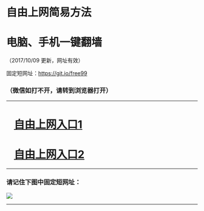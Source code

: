 ﻿# 自由上网简易方法

# 电脑、手机一键翻墙

（2017/10/09 更新，网址有效）

固定短网址：https://git.io/free99

### （微信如打不开，请转到浏览器打开）


***





# &nbsp;&nbsp; <a href="http://ft2306518181.fwq-tz-1001.info/fwqtz01.html?t=100900111375 " target="_blank">自由上网入口1</a>
# &nbsp;&nbsp; <a href="http://ft2686518997.fwq-tz-1002.info/fwqtz02.html?t=10090011595 " target="_blank">自由上网入口2</a>
***

### 请记住下图中固定短网址：

<img src="https://s3-us-west-2.amazonaws.com/fwq-1001/yjfq-20170905okok.png" /> 


***

